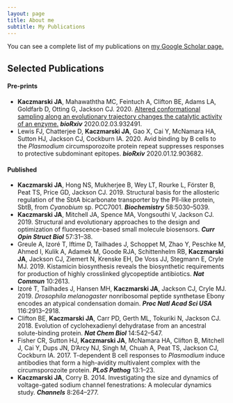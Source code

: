 ```yaml
---
layout: page
title: About me
subtitle: My Publications
---
```


You can see a complete list of my publications on [my Google Scholar page.](https://scholar.google.com.au/citations?user=CJ6W4UsAAAAJ&hl=en)


## Selected Publications

#### Pre-prints
- **Kaczmarski JA**, Mahawaththa MC, Feintuch A, Clifton BE, Adams LA, Goldfarb D, Otting G, Jackson CJ. 2020. [Altered conformational sampling along an evolutionary trajectory changes the catalytic activity of an enzyme.](https://www.biorxiv.org/content/10.1101/2020.02.03.932491v1) **_bioRxiv_** 2020.02.03.932491. 
- Lewis FJ, Chatterjee D, **Kaczmarski JA**, Gao X, Cai Y, McNamara HA, Sutton HJ, Jackson CJ, Cockburn IA. 2020. Avid binding by B cells to the _Plasmodium_ circumsporozoite protein repeat suppresses responses to protective subdominant epitopes. **_bioRxiv_** 2020.01.12.903682.  
  
#### Published
- **Kaczmarski JA**, Hong NS, Mukherjee B, Wey LT, Rourke L, Förster B, Peat TS, Price GD, Jackson CJ. 2019. Structural basis for the allosteric regulation of the SbtA bicarbonate transporter by the PII-like protein, SbtB, from _Cyanobium_ sp. PCC7001. **_Biochemistry_** 58:5030–5039. 
- **Kaczmarski JA**, Mitchell JA, Spence MA, Vongsouthi V, Jackson CJ. 2019. Structural and evolutionary approaches to the design and optimization of fluorescence-based small molecule biosensors. **_Curr Opin Struct Biol_** 57:31–38. 
- Greule A, Izoré T, Iftime D, Tailhades J, Schoppet M, Zhao Y, Peschke M, Ahmed I, Kulik A, Adamek M, Goode RJA, Schittenhelm RB, **Kaczmarski JA**, Jackson CJ, Ziemert N, Krenske EH, De Voss JJ, Stegmann E, Cryle MJ. 2019. Kistamicin biosynthesis reveals the biosynthetic requirements for production of highly crosslinked glycopeptide antibiotics. **_Nat Commun_** 10:2613. 
- Izoré T, Tailhades J, Hansen MH, **Kaczmarski JA**, Jackson CJ, Cryle MJ. 2019. _Drosophila melanogaster_ nonribosomal peptide synthetase Ebony encodes an atypical condensation domain. **_Proc Natl Acad Sci USA_** 116:2913–2918. 
- Clifton BE, **Kaczmarski JA**, Carr PD, Gerth ML, Tokuriki N, Jackson CJ. 2018. Evolution of cyclohexadienyl dehydratase from an ancestral solute-binding protein. **_Nat Chem Biol_** 14:542–547. 
- Fisher CR, Sutton HJ, **Kaczmarski JA**, McNamara HA, Clifton B, Mitchell J, Cai Y, Dups JN, D’Arcy NJ, Singh M, Chuah A, Peat TS, Jackson CJ, Cockburn IA. 2017. T-dependent B cell responses to _Plasmodium_ induce antibodies that form a high-avidity multivalent complex with the circumsporozoite protein. **_PLoS Pathog_** 13:1–23.
- **Kaczmarski JA**, Corry B. 2014. Investigating the size and dynamics of voltage-gated sodium channel fenestrations: A molecular dynamics study. **_Channels_** 8:264–277. 




